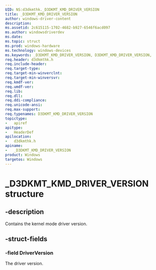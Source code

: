 ```yaml
---
UID: NS:d3dkmthk._D3DKMT_KMD_DRIVER_VERSION
title: _D3DKMT_KMD_DRIVER_VERSION
author: windows-driver-content
description:
ms.assetid: 2c615115-1702-4682-b927-6546f6acd097
ms.author: windowsdriverdev
ms.date:
ms.topic: struct
ms.prod: windows-hardware
ms.technology: windows-devices
ms.keywords: _D3DKMT_KMD_DRIVER_VERSION, D3DKMT_KMD_DRIVER_VERSION,
req.header: d3dkmthk.h
req.include-header:
req.target-type:
req.target-min-winverclnt:
req.target-min-winversvr:
req.kmdf-ver:
req.umdf-ver:
req.lib:
req.dll:
req.ddi-compliance:
req.unicode-ansi:
req.max-support:
req.typenames: D3DKMT_KMD_DRIVER_VERSION
topictype:
-	apiref
apitype:
-	HeaderDef
apilocation:
-	d3dkmthk.h
apiname:
-	_D3DKMT_KMD_DRIVER_VERSION
product: Windows
targetos: Windows
---
```


# _D3DKMT_KMD_DRIVER_VERSION structure

## -description

Contains the kernel mode driver version.

## -struct-fields

### -field DriverVersion

The driver version.

